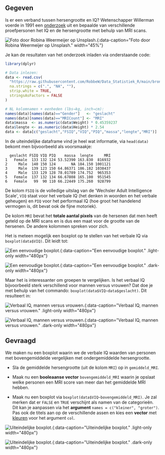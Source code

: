 ## Gegeven

Is er een verband tussen hersengrootte en IQ? Wetenschapper Willerman voerde in 1991 een <a href="http://bcs.whfreeman.com/WebPub/Statistics/shared_resources/EESEE/BrainSize/index.html" target="_blank">onderzoek</a> uit en bepaalde van verschillende proefpersonen het IQ en de hersengrootte met behulp van MRI scans.

![Foto door Robina Weermeijer op Unsplash.](media/robina-weermeijer.jpg "Foto door Robina Weermeijer op Unsplash."){:data-caption="Foto door Robina Weermeijer op Unsplash." width="45%"}

Je kan de resultaten van het onderzoek inladen via onderstaande code:

```R
library(dplyr)

# Data inlezen:
data <- read.csv(
  "https://raw.githubusercontent.com/RobbeW/Data_Statistiek_R/main/bronnen/BRAINSIZE.csv",
  na.strings = c(".", "NA", ""),
  strip.white = TRUE,
  stringsAsFactors = FALSE
)

# NL kolomnamen + eenheden (lbs→kg, inch→cm):
names(data)[names(data)=="Gender"]   <- "geslacht"
names(data)[names(data)=="MRICount"] <- "MRI"
data$massa  <- as.numeric(data$Weight) * 0.45359237
data$lengte <- as.numeric(data$Height) * 2.54
data <- data[c("geslacht","FSIQ","VIQ","PIQ","massa","lengte","MRI")]
```

In de uiteindelijke dataframe vind je heel wat informatie, via `head(data)` bekomt men bijvoorbeeld als voorsmaakje:

```
  geslacht FSIQ VIQ PIQ    massa  lengte     MRI
1   Female  133 132 124 53.52390 163.830  816932
2     Male  140 150 124       NA 184.150 1001121
3     Male  139 123 150 64.86371 186.182 1038437
4     Male  133 129 128 78.01789 174.752  965353
5   Female  137 132 134 66.67808 165.100  951545
6   Female   99  90 110 66.22449 175.260  928799
```

De kolom `FSIQ` is de volledige uitslag van de 'Wechsler Adult Intelligence Scale', `VIQ` staat voor het verbale IQ (het denken in woorden en het verbale geheugen) en `PIQ` voor het performaal IQ (hoe groot het handelend vermogen is, dit bevat ook de fijne motoriek).

De kolom `MRI` bevat het **totale aantal pixels** van de hersenen dat men heeft geteld op de MRI scans en is dus een maat voor de grootte van de hersenen. De andere kolommen spreken voor zich.

Het is meteen mogelijk een boxplot op te stellen van het verbale IQ via `boxplot(data$VIQ)`. Dit leidt tot:

![Een eenvoudige boxplot.](media/plot_simple.png "Een eenvoudige boxplot."){:data-caption="Een eenvoudige boxplot." .light-only width="480px"}

![Een eenvoudige boxplot.](media/plot_dark_simple.png "Een eenvoudige boxplot."){:data-caption="Een eenvoudige boxplot." .dark-only width="480px"}

Maar het is interessanter om groepen te vergelijken. Is het verbaal IQ bijvoorbeeld sterk verschillend voor mannen versus vrouwen? Dat doe je met behulp van het commando: `boxplot(data$VIQ~data$geslacht)`. Dit resulteert in:

![Verbaal IQ, mannen versus vrouwen.](media/plot_geslacht.png "Verbaal IQ, mannen versus vrouwen."){:data-caption="Verbaal IQ, mannen versus vrouwen." .light-only width="480px"}

![Verbaal IQ, mannen versus vrouwen.](media/plot_dark_geslacht.png "Verbaal IQ, mannen versus vrouwen."){:data-caption="Verbaal IQ, mannen versus vrouwen." .dark-only width="480px"}

## Gevraagd

We maken nu een boxplot waarin we de verbale IQ waarden van personen met bovengemiddelde vergelijken met ondergemiddelde hersengrootte.

- Sla de gemiddelde hersengrootte (uit de kolom `MRI`) op in `gemiddeld_MRI`.

- Maak nu een **booleaanse vector** `bovengemiddeld_MRI` waarin je opslaat welke personen een MRI score van meer dan het gemiddelde MRI hebben.

- Maak nu een boxplot via `boxplot(data$VIQ~bovengemiddeld_MRI)`. Je zal merken dat er `FALSE` en `TRUE` verschijnt als namen van de categorieën. Dit kan je aanpassen via het **argument** `names = c("kleiner", "groter")`. Pas ook de titels aan op de verschillende assen en kies een **vector** met <a href="https://r-charts.com/colors/" target="_blank">kleuren</a> voor het argument `col`.

![Uiteindelijke boxplot.](media/plot.png "Uiteindelijke boxplot."){:data-caption="Uiteindelijke boxplot." .light-only width="480px"}

![Uiteindelijke boxplot.](media/plot_dark.png "Uiteindelijke boxplot."){:data-caption="Uiteindelijke boxplot." .dark-only width="480px"}

